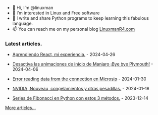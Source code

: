 - 👋 Hi, I’m @linuxman
- 👀 I’m interested in Linux and Free software
- 🌱 I write and share Python programs to keep learning this fabulous language.
- 📫 You can reach me on my personal blog [LinuxmanR4.com](https://linuxmanr4.com)

### Latest articles.


  * <a href="https://linuxmanr4.com/2024/04/26/aprendiendo-react-mi-experiencia/" target="_blank">Aprendiendo React, mi experiencia.</a> - 2024-04-26

  * <a href="https://linuxmanr4.com/2024/04/06/desactiva-las-animaciones-de-inicio-de-manjaro-bye-bye-plymouth/" target="_blank">Desactiva las animaciones de inicio de Manjaro ¡Bye bye Plymouth!</a> - 2024-04-06

  * <a href="https://linuxmanr4.com/2024/01/30/error-reading-data-from-the-connection-en-microsip/" target="_blank">Error reading data from the connection en Microsip</a> - 2024-01-30

  * <a href="https://linuxmanr4.com/2024/01/18/nvidia-nouveau-congelamientos-y-otras-pesadillas/" target="_blank">NVIDIA, Nouveau, congelamientos y otras pesadillas.</a> - 2024-01-18

  * <a href="https://linuxmanr4.com/2023/12/14/series-de-fibonacci-en-python-con-estos-3-metodos/" target="_blank">Series de Fibonacci en Python con estos 3 métodos.</a> - 2023-12-14


[More articles...](https://linuxmanr4.com/archivo-general/)